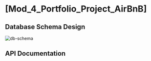 # [Mod_4_Portfolio_Project_AirBnB]

## Database Schema Design

![db-schema]

[db-schema]: ./images/example.png

## API Documentation